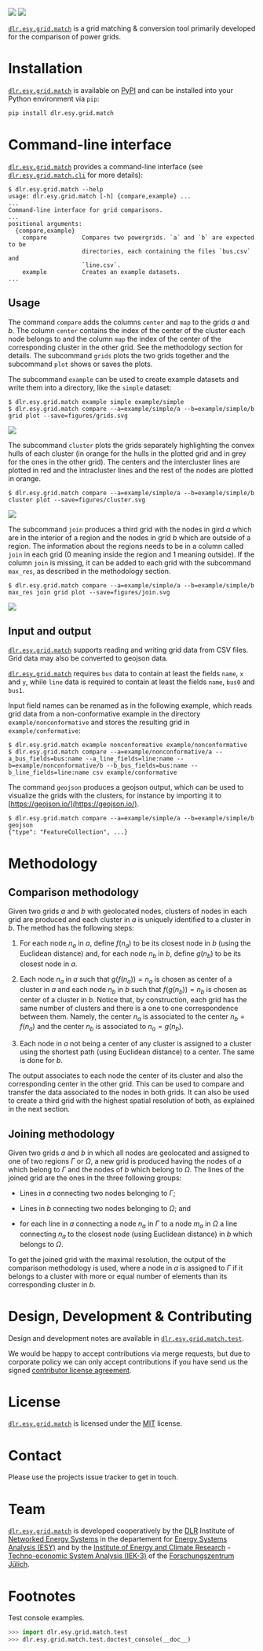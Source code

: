 
![](https://gitlab.com/dlr-ve/esy/dlr.esy.grid.match/badges/main/pipeline.svg?key_text=tests)
![](https://gitlab.com/dlr-ve/esy/dlr.esy.grid.match/badges/main/coverage.svg)

[`dlr.esy.grid.match`](https://dlr-ve.gitlab.io/esy/dlr.esy.grid.match/dlr/esy/grid/match.html) is a grid matching & conversion tool primarily developed
for the comparison of power grids.

# Installation

[`dlr.esy.grid.match`](https://dlr-ve.gitlab.io/esy/dlr.esy.grid.match/dlr/esy/grid/match.html) is available on [PyPI](https://pypi.org/) and can be
installed into your Python environment via `pip`:

```bash
pip install dlr.esy.grid.match
```

# Command-line interface

[`dlr.esy.grid.match`](https://dlr-ve.gitlab.io/esy/dlr.esy.grid.match/dlr/esy/grid/match.html) provides a command-line interface (see
[`dlr.esy.grid.match.cli`](https://dlr-ve.gitlab.io/esy/dlr.esy.grid.match/dlr/esy/grid/match/cli.html) for more details):

```console
$ dlr.esy.grid.match --help
usage: dlr.esy.grid.match [-h] {compare,example} ...
...
Command-line interface for grid comparisons.
...
positional arguments:
  {compare,example}
    compare          Compares two powergrids. `a` and `b` are expected to be
                     directories, each containing the files `bus.csv` and
                     `line.csv`.
    example          Creates an example datasets.
...

```

## Usage

The command `compare` adds the columns `center` and `map` to the grids $a$ and
$b$. The column `center` contains the index of the center of the cluster each
node belongs to and the column `map` the index of the center of the
corresponding cluster in the other grid. See the methodology section for 
details. The subcommand `grids` plots the two grids together and the 
subcommand `plot` shows or saves the plots.

The subcommand `example` can be used to create example datasets and write them
into a directory, like the `simple` dataset:

```console
$ dlr.esy.grid.match example simple example/simple
$ dlr.esy.grid.match compare --a=example/simple/a --b=example/simple/b grid plot --save=figures/grids.svg
```

![](https://gitlab.com/dlr-ve/esy/dlr.esy.grid.match/-/raw/main/figures/grids.svg)

The subcommand `cluster` plots the grids separately highlighting the convex
hulls of each cluster (in orange for the hulls in the plotted grid and in grey
for the ones in the other grid). The centers and the intercluster lines are
plotted in red and the intracluster lines and the rest of the nodes are
plotted in orange.

```console
$ dlr.esy.grid.match compare --a=example/simple/a --b=example/simple/b cluster plot --save=figures/cluster.svg
```

![](https://gitlab.com/dlr-ve/esy/dlr.esy.grid.match/-/raw/main/figures/cluster.svg)

The subcommand `join` produces a third grid with the nodes in gird $a$ which
are in the interior of a region and the nodes in grid $b$ which are outside of
a region. The information about the regions needs to be in a column called
`join` in each grid (0 meaning inside the region and 1 meaning outside).
If the column `join` is missing, it can be added to each grid with the
subcommand `max_res`, as described in the methodology section.

```console
$ dlr.esy.grid.match compare --a=example/simple/a --b=example/simple/b max_res join grid plot --save=figures/join.svg
```

![](https://gitlab.com/dlr-ve/esy/dlr.esy.grid.match/-/raw/main/figures/join.svg)

## Input and output

[`dlr.esy.grid.match`](https://dlr-ve.gitlab.io/esy/dlr.esy.grid.match/dlr/esy/grid/match.html) supports reading and writing grid data from CSV files. Grid
data may also be converted to geojson data.

[`dlr.esy.grid.match`](https://dlr-ve.gitlab.io/esy/dlr.esy.grid.match/dlr/esy/grid/match.html) requires `bus` data to contain at least the fields `name`, `x`
and `y`, while `line` data is required to contain at least the fields `name`,
`bus0` and `bus1`.

Input field names can be renamed as in the following example, which reads grid
data from a non-conformative example in the directory `example/nonconformative`
and stores the resulting grid in `example/conformative`:

```console
$ dlr.esy.grid.match example nonconformative example/nonconformative
$ dlr.esy.grid.match compare --a=example/nonconformative/a --a_bus_fields=bus:name --a_line_fields=line:name --b=example/nonconformative/b --b_bus_fields=bus:name --b_line_fields=line:name csv example/conformative
```

The command `geojson` produces a geojson output, which can be used to visualize
the grids with the clusters, for instance by importing it to
[https://geojson.io/](https://geojson.io/).

```console
$ dlr.esy.grid.match compare --a=example/simple/a --b=example/simple/b geojson
{"type": "FeatureCollection", ...}
```

# Methodology

## Comparison methodology

Given two grids $a$ and $b$ with geolocated nodes, clusters of nodes in
each grid are produced and each cluster in $a$ is uniquely identified to
a cluster in $b$. The method has the following steps:

1. For each node $n_a$ in $a$, define $f(n_a)$ to be its closest node in $b$
   (using the Euclidean distance) and, for each node $n_b$ in $b$, define 
   $g(n_b)$ to be its closest node in $a$.

2. Each node $n_a$ in $a$ such that $g(f(n_a))=n_a$ is chosen as center
   of a cluster in $a$ and each node $n_b$ in $b$ such that
   $f(g(n_b))=n_b$ is chosen as center of a cluster in $b$. Notice
   that, by construction, each grid has the same number of clusters and
   there is a one to one correspondence between them. Namely, the center $n_a$
   is associated to the center $n_b = f(n_a)$ and the center $n_b$ is 
   associated to $n_a = g(n_b)$.

3. Each node in $a$ not being a center of any cluster is assigned
   to a cluster using the shortest path (using Euclidean distance) to a
   center. The same is done for $b$.

The output associates to each node the center of its cluster and also the
corresponding center in the other grid. This can be used to compare and
transfer the data associated to the nodes in both grids. It can also be used to
create a third grid with the highest spatial resolution of both, as explained
in the next section.

## Joining methodology

Given two grids $a$ and $b$ in which all nodes are geolocated and assigned to
one of two regions $\Gamma$ or $\Omega$, a new grid is produced having the
nodes of $a$ which belong to $\Gamma$ and the nodes of $b$ which belong
to $\Omega$. The lines of the joined grid are the ones in the three following
groups:

- Lines in $a$ connecting two nodes belonging to $\Gamma$;

- Lines in $b$ connecting two nodes belonging to $\Omega$; and

- for each line in $a$ connecting a node $n_a$ in $\Gamma$ to a node $m_a$ in
$\Omega$ a line connecting $n_a$ to the closest 
node (using Euclidean distance) in $b$ which belongs to $\Omega$.

To get the joined grid with the maximal resolution, the output of the comparison
methodology is used, where a node in $a$ is assigned to $\Gamma$ if it belongs
to a cluster with more or equal number of elements than its corresponding
cluster in $b$.

# Design, Development & Contributing

Design and development notes are available in [`dlr.esy.grid.match.test`](https://dlr-ve.gitlab.io/esy/dlr.esy.grid.match/dlr/esy/grid/match/test.html).

We would be happy to accept contributions via merge requests, but due to
corporate policy we can only accept contributions if you have send us the signed
[contributor license agreement](https://gitlab.com/dlr-ve/esy/dlr.esy.grid.match/-/blob/main/CLA.md).

# License

[`dlr.esy.grid.match`](https://dlr-ve.gitlab.io/esy/dlr.esy.grid.match/dlr/esy/grid/match.html) is licensed under the [MIT](https://mit-license.org/)
license.

# Contact

Please use the projects issue tracker to get in touch.

# Team

[`dlr.esy.grid.match`](https://dlr-ve.gitlab.io/esy/dlr.esy.grid.match/dlr/esy/grid/match.html) is developed cooperatively by the
[DLR](https://www.dlr.de/EN/Home/home_node.html) Institute of
[Networked Energy Systems](https://www.dlr.de/ve/en/desktopdefault.aspx/tabid-12472/21440_read-49440/)
in the departement for
[Energy Systems Analysis (ESY)](https://www.dlr.de/ve/en/desktopdefault.aspx/tabid-12471/21741_read-49802/) and
by the
[Institute of Energy and Climate Research](https://www.fz-juelich.de/en/iek) -
[Techno-economic System Analysis (IEK-3)](https://www.fz-juelich.de/en/iek/iek-3)
of the [Forschungszentrum Jülich](https://www.fz-juelich.de/en).

# Footnotes

Test console examples.

```python
>>> import dlr.esy.grid.match.test
>>> dlr.esy.grid.match.test.doctest_console(__doc__)

```
